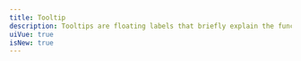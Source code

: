 ```yaml
---
title: Tooltip
description: Tooltips are floating labels that briefly explain the function of a user interface element.
uiVue: true
isNew: true
---
```


<code-editor resource-folder="tooltip" resource-name="standard" class="mb-lg"></code-editor>
<code-editor resource-folder="tooltip" resource-name="position" class="mb-lg"></code-editor>
